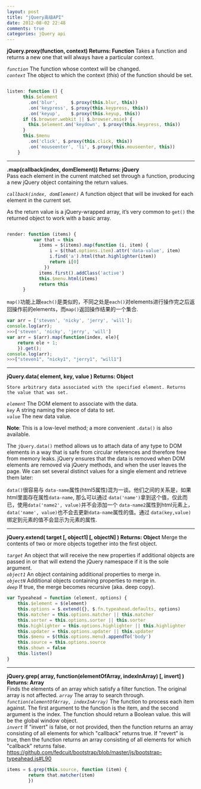 ```yaml
---
layout: post
title: "jQuery高级API"
date: 2012-08-02 22:48
comments: true
categories: jQuery api 
---
```


**jQuery.proxy(function, context) Returns: Function**
    Takes a function and returns a new one that will always have a particular context.  

*`function`* The function whose context will be changed.  
*`context`* The object to which the context (*this*) of the function should be set.  

``` javascript using of $.proxy() in bootstrap https://github.com/fedcuit/bootstrap/blob/master/js/bootstrap-typeahead.js#L165 Source

listen: function () {
      this.$element
        .on('blur',     $.proxy(this.blur, this))
        .on('keypress', $.proxy(this.keypress, this))
        .on('keyup',    $.proxy(this.keyup, this))
      if ($.browser.webkit || $.browser.msie) {
        this.$element.on('keydown', $.proxy(this.keypress, this))
      }
      this.$menu
        .on('click', $.proxy(this.click, this))
        .on('mouseenter', 'li', $.proxy(this.mouseenter, this))
    }
```

***

**.map(callback(index, domElement)) Returns: jQuery**   
    Pass each element in the current matched set through a function, producing a new jQuery object containing the return values.  

*`callback(index, domElement)`* A function object that will be invoked for each element in the current set.

As the return value is a jQuery-wrapped array, it’s very common to  `get()` the returned object to work with a basic array.  
``` javascript using of map() in bootstrap https://github.com/fedcuit/bootstrap/blob/master/js/bootstrap-typeahead.js#L129 Source

render: function (items) {
          var that = this
            items = $(items).map(function (i, item) {
                i = $(that.options.item).attr('data-value', item)
                i.find('a').html(that.highlighter(item))
                return i[0]
              })
            items.first().addClass('active')
            this.$menu.html(items)
            return this
      }
```
`map()`功能上跟`each()`是类似的，不同之处是`each()`对elements进行操作完之后返回操作前的elements，而`map()`返回操作结果的一个集合.  

``` javascript a simpler demo on map()
var arr = ['steven', 'nicky', 'jerry', 'will'];
console.log(arr);
>>>['steven', 'nicky', 'jerry', 'will']
var arr = $(arr).map(function(index, ele){
    return ele + 1;
    }).get();
console.log(arr);
>>>["steven1", "nicky1", "jerry1", "will1"]
```

***

**jQuery.data( element, key, value ) Returns: Object**

    Store arbitrary data associated with the specified element. Returns the value that was set.
*`element`* The DOM element to associate with the data.  
*`key`* A string naming the piece of data to set.  
*`value`* The new data value.  

**Note**: This is a low-level method; a more convenient `.data()` is also available.  

The `jQuery.data()` method allows us to attach data of any type to DOM elements in a way that is safe from circular references and therefore free from memory leaks. jQuery ensures that the data is removed when DOM elements are removed via jQuery methods, and when the user leaves the page. We can set several distinct values for a single element and retrieve them later:

`data()`很容易与 `data-name`属性(html5属性)混为一谈。他们之间的关系是，如果html里面存在属性`data-name`, 那么可以通过 `data('name')`拿到这个值，仅此而已，使用`data('name2', value)`并不会添加一个 `data-name2`属性到html元素上，`data('name', value)`也不会去更新`data-name`属性的值。通过 `data(key,value)`绑定到元素的值不会显示为元素的属性.

***
**jQuery.extend( target [, object1] [, objectN] ) Returns: Object**
    Merge the contents of two or more objects together into the first object.

*`target`* An object that will receive the new properties if additional objects are passed in or that will extend the jQuery namespace if it is the sole argument.  
*`object1`* An object containing additional properties to merge in.  
*`objectN`* Additional objects containing properties to merge in.  
*`deep`* If true, the merge becomes recursive (aka. deep copy).
``` javascript using of $.extend() in bootstrap https://github.com/fedcuit/bootstrap/blob/master/js/bootstrap-typeahead.js#L29  Source
var Typeahead = function (element, options) {
    this.$element = $(element)
    this.options = $.extend({}, $.fn.typeahead.defaults, options)
    this.matcher = this.options.matcher || this.matcher
    this.sorter = this.options.sorter || this.sorter
    this.highlighter = this.options.highlighter || this.highlighter
    this.updater = this.options.updater || this.updater
    this.$menu = $(this.options.menu).appendTo('body')
    this.source = this.options.source
    this.shown = false
    this.listen()
}
```
***
**jQuery.grep( array, function(elementOfArray, indexInArray) [, invert] ) Returns: Array**  
    Finds the elements of an array which satisfy a filter function. The original array is not affected.
*`array`* The array to search through.  
*`function(elementOfArray, indexInArray)`* The function to process each item against. The first argument to the function is the item, and the second argument is the index. The function should return a Boolean value. this will be the global window object.  
*`invert`* If "invert" is false, or not provided, then the function returns an array consisting of all elements for which "callback" returns true. If "revert" is true, then the function returns an array consisting of all elements for which "callback" returns false.  
https://github.com/fedcuit/bootstrap/blob/master/js/bootstrap-typeahead.js#L90
``` javascript using of $.grep() in bootstrap https://github.com/fedcuit/bootstrap/blob/master/js/bootstrap-typeahead.js#L90 Source 
items = $.grep(this.source, function (item) {
        return that.matcher(item)
        })

```
